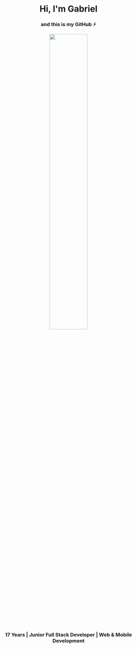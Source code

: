 <div align="center">
<h1 align="center">
  Hi, I'm <strong> Gabriel </strong>
</h1>
<h3 align="center">
 and this is my GitHub ⚡
</h3>
</div>

<div align="center">
<img width=50% src="https://media2.giphy.com/media/v1.Y2lkPTc5MGI3NjExbDY4bWw4NHdiNTl1dmFhZ2NwNjZhY3JzMmI4OWlzbDAxbThnM2JqZCZlcD12MV9pbnRlcm5hbF9naWZfYnlfaWQmY3Q9Zw/mj4ruS6mHkdKEdmwc1/giphy.gif"/>
<h3>
  17 Years | Junior Full Stack Developer | Web & Mobile Development
</h3>
</div>

<!--
  https://media2.giphy.com/media/v1.Y2lkPTc5MGI3NjExbDY4bWw4NHdiNTl1dmFhZ2NwNjZhY3JzMmI4OWlzbDAxbThnM2JqZCZlcD12MV9pbnRlcm5hbF9naWZfYnlfaWQmY3Q9Zw/mj4ruS6mHkdKEdmwc1/giphy.gif
  https://media1.giphy.com/media/XcX3Ae8GSDWN1ciqqi/giphy.gif?cid=ecf05e47leyvhinguv2fjy683luep1bym45dkjjmxjbdrzzr&ep=v1_gifs_related&rid=giphy.gif&ct=g
  https://i.giphy.com/media/fTn01fiFdTd5pL60ln/giphy.webp
  https://media0.giphy.com/media/v1.Y2lkPTc5MGI3NjExbmswZDFrMWhjbWszcXB1cHkxazFxdnVkbXVsMXYwNTRtbXY4b3Y1bSZlcD12MV9pbnRlcm5hbF9naWZfYnlfaWQmY3Q9Zw/KGd6ns7MR1gPCRT52z/giphy.gif
  https://i.giphy.com/media/WmkEhAIyWfpm1vdVcg/giphy.webp
  https://media4.giphy.com/media/v1.Y2lkPTc5MGI3NjExOHRxNGcxZnQzcTI2cmZ0MG5wcW1mdXNienhreHo3NTgzNm84eDBuNCZlcD12MV9pbnRlcm5hbF9naWZfYnlfaWQmY3Q9Zw/4OV1bLOIWwIXRxpXlN/giphy.gif
-->



